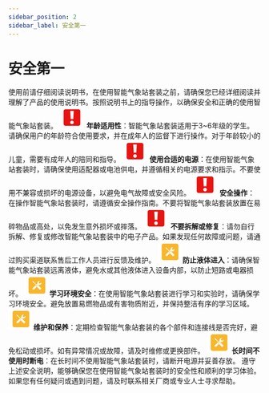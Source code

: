 ```yaml
---
sidebar_position: 2
sidebar_label: 安全第一
---
```


# 安全第一

使用前请仔细阅读说明书，在使用智能气象站套装之前，请确保您已经详细阅读并理解了产品的使用说明书。按照说明书上的指导操作，以确保安全和正确的使用智能气象站套装。
![](./images/smart-weather-station-kit-reading-tips-01.png) **年龄适用性**：智能气象站套装适用于3~6年级的学生。请确保用户的年龄符合使用要求，并在成年人的监督下进行操作。对于年龄较小的儿童，需要有成年人的陪同和指导。
![](./images/smart-weather-station-kit-reading-tips-01.png) **使用合适的电源**：在使用智能气象站套装时，请确保使用适配器或电池供电，并遵循相关的电源要求和指示。不要使用不兼容或损坏的电源设备，以避免电气故障或安全风险。
![](./images/smart-weather-station-kit-reading-tips-01.png) **安全操作**：在操作智能气象站套装时，请遵循安全操作指南。不要将智能气象站套装放置在易碎物品或高处，以免发生意外损坏或摔落。
![](./images/smart-weather-station-kit-reading-tips-01.png) **不要拆解或修复**：请勿自行拆解、修复或修改智能气象站套装中的电子产品。如果发现任何故障或问题，请通过购买渠道联系售后工作人员进行反馈及维护。
![](./images/smart-weather-station-kit-reading-tips-02.png)**防止液体进入**：请确保智能气象站套装远离液体，避免水或其他液体进入设备内部，以防止短路或电器损坏。
![](./images/smart-weather-station-kit-reading-tips-02.png)**学习环境安全**：在使用智能气象站套装进行学习和实验时，请确保学习环境安全。避免放置易燃物品或有害物质附近，并保持整洁有序的学习区域。
![](./images/smart-weather-station-kit-reading-tips-02.png)**维护和保养**：定期检查智能气象站套装的各个部件和连接线是否完好，避免松动或损坏。如有异常情况或故障，请及时维修或更换部件。
![](./images/smart-weather-station-kit-reading-tips-02.png)**长时间不使用时断电**：在长时间不使用智能气象站套装时，请断开电源并妥善存放。
遵守上述安全说明，能够确保您在使用智能气象站套装时的安全性和顺利的学习体验。如果您有任何疑问或遇到问题，请及时联系相关厂商或专业人士寻求帮助。
